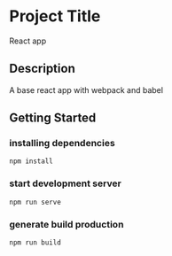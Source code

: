 # Project Title
React app

## Description
A base react app with webpack and babel

## Getting Started


### installing dependencies
```
npm install
```

### start development server
```
npm run serve
```

### generate build production
```
npm run build
```